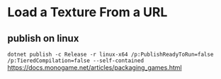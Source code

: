 # Load a Texture From a URL 


## publish on linux
`dotnet publish -c Release -r linux-x64 /p:PublishReadyToRun=false /p:TieredCompilation=false --self-contained`    
https://docs.monogame.net/articles/packaging_games.html
